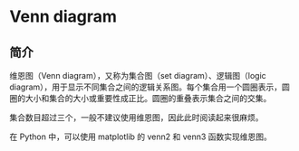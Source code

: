 # Venn diagram

## 简介

维恩图（Venn diagram），又称为集合图（set diagram）、逻辑图（logic diagram），用于显示不同集合之间的逻辑关系图。每个集合用一个圆圈表示，圆圈的大小和集合的大小或重要性成正比。圆圈的重叠表示集合之间的交集。

集合数目超过三个，一般不建议使用维恩图，因此此时阅读起来很麻烦。

在 Python 中，可以使用 matplotlib 的 venn2 和 venn3 函数实现维恩图。



